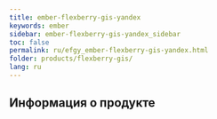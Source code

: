 ```yaml
---
title: ember-flexberry-gis-yandex
keywords: ember
sidebar: ember-flexberry-gis-yandex_sidebar
toc: false
permalink: ru/efgy_ember-flexberry-gis-yandex.html
folder: products/flexberry-gis/
lang: ru
---
```


## Информация о продукте
